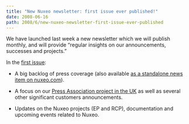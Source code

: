 ```yaml
---
title: "New Nuxeo newsletter: first issue ever published!"
date: 2008-06-16
path: 2008/6/new-nuxeo-newsletter-first-issue-ever-published
---
```


<p>We have launched last week a new newsletter which we will publish monthly, and will provide &#8220;regular insights on our announcements, successes and projects.&#8221;</p><p>In the <a href="http://www.nuxeo.com/en/newsletter/1/">first issue</a>:</p><ul><li><p>A big backlog of press coverage (also available <a href="http://www.nuxeo.com/en/news/recent-press-coverage/">as a standalone news item on nuxeo.com</a>).</p>
</li>
<li><p>A focus on our <a href="http://www.nuxeo.com/en/customers/pa-afp-rcp/">Press Association project in the UK</a> as well as several other significant customers announcements.</p></li>
<li><p>Updates on the Nuxeo projects (EP and RCP), documentation and upcoming events related to Nuxeo.</p></li>
</ul>

